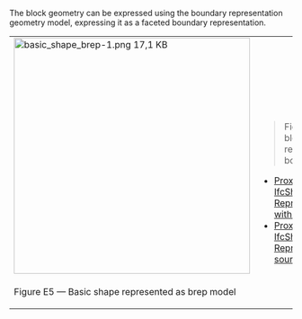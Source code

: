 The block geometry can be expressed using the boundary representation geometry model, expressing it as a faceted boundary representation.

<table summary="b-rep types">
 <tr>
  <td>
   <img src="fig/basic_shape_brep-1.png" width="420" height="420" alt="basic_shape_brep-1.png 17,1 KB">
  </td>
  <td style=" vertical-align:bottom;">
   <blockquote>
    Figure E5 shows the block geometry represented by a faceted boundary representation.
   </blockquote>
   <ul class="std">
    <li class="std">
     <a class="listing-link" href="ifc/basic_shape_Brep.ifc.htm" target="info">Proxy with IfcShapeRepresentation RepresentationType="Brep" with hyperlinks</a>
    </li>
    <li class="std">
     <a class="listing-link" href="ifc/basic_shape_Brep.ifc" target="info">Proxy with IfcShapeRepresentation RepresentationType="Brep" source file</a>
    </li>
   </ul>
  </td>
 </tr>
 <tr style="height:20px;">
  <td style=" vertical-align:bottom;">
   <p class="figure">Figure E5 &mdash; Basic shape represented as brep model</p>
  </td>
  <td>&nbsp;
  </td>
 </tr>
</table>